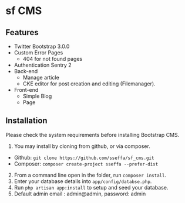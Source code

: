 sf CMS
=============

## Features

* Twitter Bootstrap 3.0.0
* Custom Error Pages	
	* 404 for not found pages	
* Authentication Sentry 2
* Back-end	
	* Manage article
	* CKE editor for post creation and editing (Filemanager).
* Front-end
	* Simple Blog 
	* Page

## Installation

Please check the system requirements before installing Bootstrap CMS.  

1. You may install by cloning from github, or via composer.  
  * Github: `git clone https://github.com/sseffa/sf_cms.git`
  * Composer: `composer create-project sseffa --prefer-dist`
2. From a command line open in the folder, run `composer install`.  
3. Enter your database details into `app/config/databse.php`.  
4. Run `php artisan app:install` to setup and seed your database.
5. Default admin email : admin@admin, password: admin